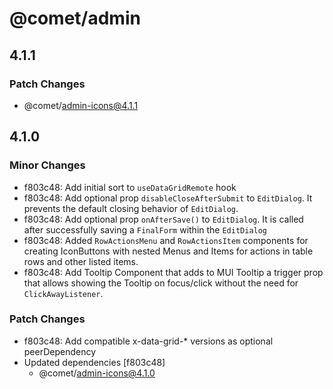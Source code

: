 # @comet/admin

## 4.1.1

### Patch Changes

-   @comet/admin-icons@4.1.1

## 4.1.0

### Minor Changes

-   f803c48: Add initial sort to `useDataGridRemote` hook
-   f803c48: Add optional prop `disableCloseAfterSubmit` to `EditDialog`. It prevents the default closing behavior of `EditDialog`.
-   f803c48: Add optional prop `onAfterSave()` to `EditDialog`. It is called after successfully saving a `FinalForm` within the `EditDialog`
-   f803c48: Added `RowActionsMenu` and `RowActionsItem` components for creating IconButtons with nested Menus and Items for actions in table rows and other listed items.
-   f803c48: Add Tooltip Component that adds to MUI Tooltip a trigger prop that allows showing the Tooltip on focus/click without the need for `ClickAwayListener`.

### Patch Changes

-   f803c48: Add compatible x-data-grid-\* versions as optional peerDependency
-   Updated dependencies [f803c48]
    -   @comet/admin-icons@4.1.0
